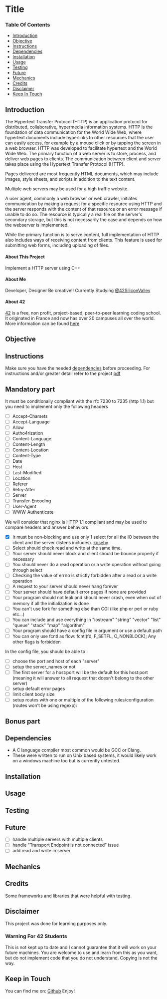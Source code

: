 # Title

### Table Of Contents
* [Introduction](#introduction)
* [Objective](#objective)
* [Instructions](#instructions)
* [Dependencies](#dependencies)
* [Installation](#installation)
* [Usage](#usage)
* [Testing](#testing) 
* [Future](#future)
* [Mechanics](#mechanics)
* [Credits](#credits)
* [Disclaimer](#disclaimer)
* [Keep In Touch](#keep-in-touch)

## Introduction  
The Hypertext Transfer Protocol (HTTP) is an application protocol for distributed, collaborative, hypermedia information systems.
HTTP is the foundation of data communication for the World Wide Web, where hypertext documents include hyperlinks to other resources that the user can easily access, for example by a mouse click or by tapping the screen in a web browser.
HTTP was developed to facilitate hypertext and the World Wide Web.
The primary function of a web server is to store, process, and deliver web pages to clients.
The communication between client and server takes place using the Hypertext Transfer Protocol (HTTP).

Pages delivered are most frequently HTML documents, which may include images, style sheets, and scripts in addition to the text content.

Multiple web servers may be used for a high traffic website.

A user agent, commonly a web browser or web crawler, initiates communication by making a request for a specific resource using HTTP and the server responds with the content of that resource or an error message if unable to do so. The resource is typically a real file on the server's secondary storage, but this is not necessarily the case and depends on how the webserver is implemented.

While the primary function is to serve content, full implementation of HTTP also includes ways of receiving content from clients. This feature is used for submitting web forms, including uploading of files.
#### About This Project
Implement a HTTP server using C++
#### About Me
Developer, Designer Be creative!! Currently Studying [@42SiliconValley][42]

#### About 42  
[42][42] is a free, non profit, project-based, peer-to-peer learning coding school. It originated in France and now has over 20 campuses all over the world. More information can be found [here][42] 

## Objective  

## Instructions
Make sure you have the needed [dependencies](#dependencies) before proceeding.
For instructions and/or greater detail refer to the project [pdf][pdf]
## Mandatory part
It must be conditionally compliant with the rfc 7230 to 7235 (http 1.1) but you need to implement only the following headers
- [ ] Accept-Charsets
- [ ] Accept-Language
- [ ] Allow
- [ ] Autho4rization
- [ ] Content-Language
- [ ] Content-Length
- [ ] Content-Location
- [ ] Content-Type
- [ ] Date
- [ ] Host
- [ ] Last-Modified
- [ ] Location
- [ ] Referer
- [ ] Retry-After
- [ ] Server
- [ ] Transfer-Encoding
- [ ] User-Agent
- [ ] WWW-Authenticate

We will consider that nginx is HTTP 1.1 compliant and may be used to compare headers and answer behaviors
- [x] It must be non-blocking and use only 1 select for all the IO between the client and the server (listens includes). [kosehy]
- [ ] Select should check read and write at the same time.
- [ ] Your server should never block and client should be bounce properly if necessary
- [ ] You should never do a read operation or a write operation without going through select
- [ ] Checking the value of errno is strictly forbidden after a read or a write operation
- [ ] A request to your server should never hang forever
- [ ] Your server should have default error pages if none are provided
- [ ] Your program should not leak and should never crash, even when out of memory if all the initialization is done
- [ ] You can't use fork for something else than CGI (like php or perl or ruby etc...)
- [ ] You can include and use everything in "iostream" "string" "vector" "list" "queue" "stack" "map" "algorithm"
- [ ] Your program should have a config file in argument or use a default path
- [ ] You can only use fcntl as flow: fcntl(fd, F_SETFL, O_NONBLOCK); Any other flags is forbidden

In the config file, you should be able to :
- [ ] choose the port and host of each "server"
- [ ] setup the server_names or not
- [ ] The first server for a host:port will be the default for this host:port (meaning it will answer to all request that doesn't belong to the other server)
- [ ] setup default error pages
- [ ] limit client body size
- [ ] setup routes with one or multiple of the following rules/configuration (routes won't be using regexp):

## Bonus part

## Dependencies  
* A C language compiler most common would be GCC or Clang.
* These were written to run on Unix based systems, it would likely work on a windows machine too but is currently untested. 

## Installation 

## Usage  

## Testing  

## Future
- [ ] handle multiple servers with multiple clients
- [ ] handle "Transport Endpoint is not connected" issue
- [ ] add read and write in server
## Mechanics  

## Credits  

Some frameworks and libraries that were helpful with testing.   

## Disclaimer

This project was done for learning purposes only.

### Warning For 42 Students

This is not kept up to date and I cannot guarantee that it will work on your future machines. You are welcome to use and learn from this as you want, but do not implement code that you do not understand. Copying is not the way. 

## Keep in Touch

You can find me on:
[Github][kosehy]
Enjoy!

[42]: http://42.us.org "42 USA"
[pdf]: pdf

[kosehy]: https://github.com/kosehy
